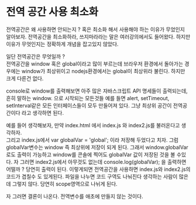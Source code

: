 # 전역 공간 사용 최소화

전역공간은 왜 사용하면 안되는지 ? 혹은 최소화 해서 사용해야 하는 이유가 무었인지 알아보자.
전역공간을 최소화하라, 쓰지마라라는 말은 여러강의에서도 들어왔다. 하지만 이유가 무엇인지는 정확하게 개념을 잡고있지 않았다.

일단 전역공간은 무엇일까 ?  
전역공간을 window 혹은 global이라고 많이 부르는데 브라우저 환경에서 돌아가는 경우에는 window가 최상위이고 nodejs환경에서는 global이 최상위라 불린다. 하지만 크게 다른건 없다.

console로 window를 출력해보면 아주 많은 자바스크립트 API 명세들이 출력되는데, 흔히 말하는 window. 으로 시작되는 모든것들 예를 들면 alert, setTimeout, setInterval같은 모든 인터페이스들이 모두 만들어져 있다. 그냥 최상위 공간이 전역공간이다 라고 생각하면 된다.

예를 들어 생각해보자, 만약 index.html 에서 index.js 와 index2.js를 불러온다고 생각하자.  
그리고 index.js에서 var globalVar = 'global'; 이라 저장해 두었다고 치자. 그럼 globalVar변수는 window 즉 최상위에 저장이 되게 된다. 그래서 window.globalVar로도 출력이 가능하고 window를 콘솔에 찍어도 globalVar 값이 저장된 것을 볼 수있다. 자 그러면 index2.js에서 아무것도 없는데 console.log(globalVar); 을 출력하면 어떨까 ? 당연히 출력이 된다. 이렇게되면 전역공간을 사용하면 index.js와 index2.js의 코드가 겹칠수 도 있게된다. 파일을 나누면 코드 구역도 나눠진다 생각하는 사람이 많은데 그렇지 않다. 당연히 scope영역으로 나뉘게 된다.

자 그러면 결론이 나온다. 전역변수를 애초에 만들지 않는 것이다.
